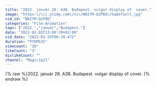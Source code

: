 ```yaml
---
title: "2022. január 28. A38. Budapest. vulgar display of  cover."
image: "https:\/\/i.ytimg.com\/vi\/W8IYM-Q2P8Q\/hqdefault.jpg"
vid_id: "W8IYM-Q2P8Q"
categories: "Film-Animation"
tags: ["2022.","január","Budapest."]
date: "2022-02-03T13:00:29+03:00"
vid_date: "2022-01-29T06:28:47Z"
duration: "PT6M53S"
viewcount: "38"
likeCount: "3"
dislikeCount: ""
channel: "Magic1q21"
---
```

{% raw %}2022. január 28. A38. Budapest. vulgar display of  cover. {% endraw %}
